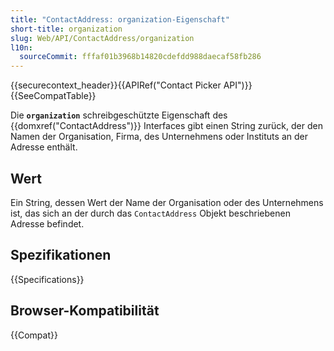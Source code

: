 ```yaml
---
title: "ContactAddress: organization-Eigenschaft"
short-title: organization
slug: Web/API/ContactAddress/organization
l10n:
  sourceCommit: fffaf01b3968b14820cdefdd988daecaf58fb286
---
```


{{securecontext_header}}{{APIRef("Contact Picker API")}}{{SeeCompatTable}}

Die **`organization`** schreibgeschützte Eigenschaft des {{domxref("ContactAddress")}} Interfaces gibt einen String zurück, der den Namen der Organisation, Firma, des Unternehmens oder Instituts an der Adresse enthält.

## Wert

Ein String, dessen Wert der Name der Organisation oder des Unternehmens ist, das sich an der durch das `ContactAddress` Objekt beschriebenen Adresse befindet.

## Spezifikationen

{{Specifications}}

## Browser-Kompatibilität

{{Compat}}
